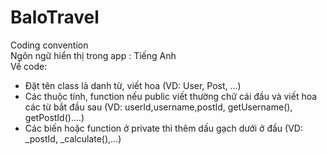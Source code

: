 # BaloTravel

Coding convention <br>
Ngôn ngữ hiển thị trong app : Tiếng Anh <br>
Về code: <br>
 - Đặt tên class là danh từ, viết hoa (VD: User, Post, ...)
 - Các thuộc tính, function nếu public viết thường chữ cái đầu và viết hoa các từ bắt đầu sau (VD: userId,username,postId, getUsername(), getPostId()....)
 - Các biến hoặc function ở private thì thêm dấu gạch dưới ở đầu (VD: _postId, _calculate(),...)
